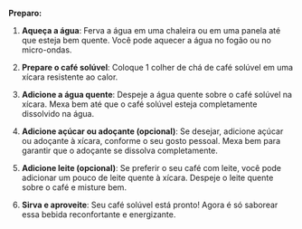 **Preparo:**

1. **Aqueça a água**: Ferva a água em uma chaleira ou em uma panela até que esteja bem quente. Você pode aquecer a água no fogão ou no micro-ondas.

2. **Prepare o café solúvel**: Coloque 1 colher de chá de café solúvel em uma xícara resistente ao calor.

3. **Adicione a água quente**: Despeje a água quente sobre o café solúvel na xícara. Mexa bem até que o café solúvel esteja completamente dissolvido na água.

4. **Adicione açúcar ou adoçante (opcional)**: Se desejar, adicione açúcar ou adoçante à xícara, conforme o seu gosto pessoal. Mexa bem para garantir que o adoçante se dissolva completamente.

5. **Adicione leite (opcional)**: Se preferir o seu café com leite, você pode adicionar um pouco de leite quente à xícara. Despeje o leite quente sobre o café e misture bem.

6. **Sirva e aproveite**: Seu café solúvel está pronto! Agora é só saborear essa bebida reconfortante e energizante.